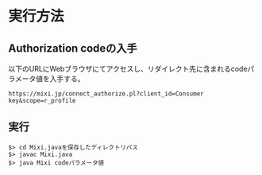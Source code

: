 # 実行方法

## Authorization codeの入手

以下のURLにWebブラウザにてアクセスし、リダイレクト先に含まれるcodeパラメータ値を入手する。

    https://mixi.jp/connect_authorize.pl?client_id=Consumer key&scope=r_profile

## 実行

    $> cd Mixi.javaを保存したディレクトリパス 
    $> javac Mixi.java
    $> java Mixi codeパラメータ値
